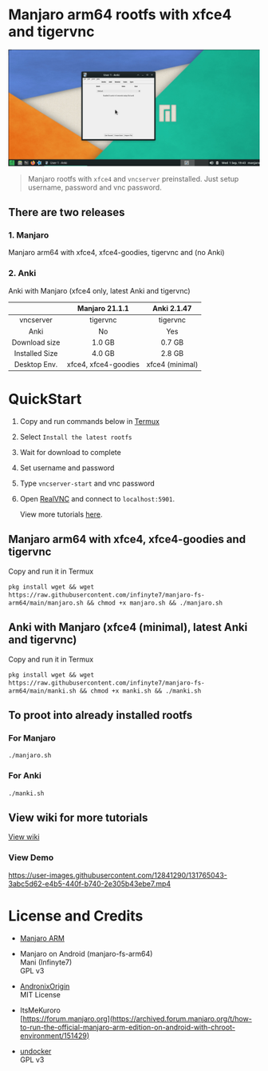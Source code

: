 # Manjaro arm64 rootfs with xfce4 and tigervnc

![](images/screen1.jpg)

> Manjaro rootfs with `xfce4` and `vncserver` preinstalled. Just setup username, password and vnc password.

## There are two releases
### 1. Manjaro
Manjaro arm64 with xfce4, xfce4-goodies, tigervnc and (no Anki)

### 2. Anki
Anki with Manjaro (xfce4 only, latest Anki and tigervnc)

|  | Manjaro 21.1.1  | Anki 2.1.47  |
| :---:   | :-: | :-: |
| vncserver | tigervnc | tigervnc |
| Anki | No | Yes |
| Download size | 1.0 GB | 0.7 GB |
| Installed Size | 4.0 GB | 2.8 GB |
| Desktop Env. | xfce4, xfce4-goodies | xfce4 (minimal) |

# QuickStart
1. Copy and run commands below in [Termux](https://f-droid.org/en/packages/com.termux)
2. Select `Install the latest rootfs`
3. Wait for download to complete
4. Set username and password
5. Type `vncserver-start` and vnc password
6. Open [RealVNC](https://play.google.com/store/apps/details?id=com.realvnc.viewer.android) and connect to `localhost:5901`.

    View more tutorials [here](https://github.com/infinyte7/manjaro-fs-arm64/wiki).

## Manjaro arm64 with xfce4, xfce4-goodies and tigervnc
Copy and run it in Termux
```
pkg install wget && wget https://raw.githubusercontent.com/infinyte7/manjaro-fs-arm64/main/manjaro.sh && chmod +x manjaro.sh && ./manjaro.sh
```

## Anki with Manjaro (xfce4 (minimal), latest Anki and tigervnc)
Copy and run it in Termux
```
pkg install wget && wget https://raw.githubusercontent.com/infinyte7/manjaro-fs-arm64/main/manki.sh && chmod +x manki.sh && ./manki.sh
```

## To proot into already installed rootfs
### For Manjaro
```
./manjaro.sh
```
### For Anki
```
./manki.sh
```

## View wiki for more tutorials
[View wiki](https://github.com/infinyte7/manjaro-fs-arm64/wiki)

### View Demo
https://user-images.githubusercontent.com/12841290/131765043-3abc5d62-e4b5-440f-b740-2e305b43ebe7.mp4

# License and Credits
- [Manjaro ARM](https://manjaro.org/)

- Manjaro on Android (manjaro-fs-arm64)<br>
    Mani (Infinyte7)<br>GPL v3

- [AndronixOrigin](https://github.com/AndronixApp/AndronixOrigin)<br>MIT License

- ItsMeKuroro<br>[https://forum.manjaro.org](https://archived.forum.manjaro.org/t/how-to-run-the-official-manjaro-arm-edition-on-android-with-chroot-environment/151429)

- [undocker](http://github.com/larsks/undocker)<br>
    GPL v3